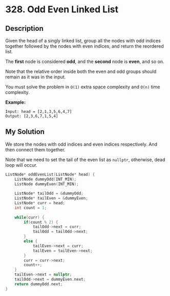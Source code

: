 # 328. Odd Even Linked List

## Description
Given the head of a singly linked list, group all the nodes with odd indices together followed by the nodes with even indices, and return the reordered list.

The **first** node is considered **odd**, and the **second** node is **even**, and so on.

Note that the relative order inside both the even and odd groups should remain as it was in the input.

You must solve the problem in `O(1)` extra space complexity and `O(n)` time complexity.

**Example:**
```
Input: head = [2,1,3,5,6,4,7]
Output: [2,3,6,7,1,5,4]
```

## My Solution
We store the nodes with odd indices and even indices respectively. And then connect them together.

Note that we need to set the tail of the even list as `nullptr`, otherwise, dead loop will occur.

```C++
ListNode* oddEvenList(ListNode* head) {
    ListNode dummyOdd(INT_MIN);
    ListNode dummyEven(INT_MIN);
    
    ListNode* tailOdd = &dummyOdd;
    ListNode* tailEven = &dummyEven;
    ListNode* curr = head;
    int count = 1;
    
    while(curr) {
        if(count % 2) {
            tailOdd->next = curr;
            tailOdd = tailOdd->next;
        }
        else {
            tailEven->next = curr;
            tailEven = tailEven->next;
        }
        curr = curr->next;
        count++;
    }
    tailEven->next = nullptr;
    tailOdd->next = dummyEven.next;
    return dummyOdd.next;
}
```